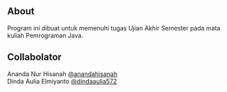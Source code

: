 ## About

Program ini dibuat untuk memenuhi tugas Ujian Akhir Semester pada mata kuliah Pemrograman Java.

## Collabolator
Ananda Nur Hisanah <a href="https://github.com/anandahisanah" target="_blank">@anandahisanah</a>
<br>
Dinda Aulia Elmiyanto <a href="https://github.com/dindaaulia572" target="_blank">@dindaaulia572</a>
